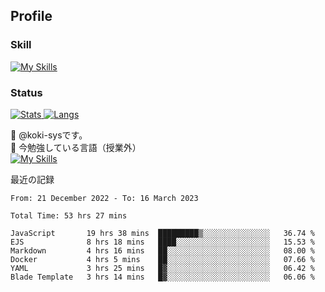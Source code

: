 ## Profile
### Skill
[![My Skills](https://skillicons.dev/icons?i=html,css,javascript,php,java,nodejs,react,bootstrap,docker,laravel,git,github,githubactions,materialui&theme=dark)](https://skillicons.dev)<br>
### Status
[![Stats](https://github-readme-stats.vercel.app/api?username=koki-sys&count_private=true&show_icons=true)
![Langs](https://github-readme-stats.vercel.app/api/top-langs/?username=koki-sys&layout=compact)](https://github.com/koki-sys)

👋 @koki-sysです。<br/>
🌱 今勉強している言語（授業外）<br/>
[![My Skills](https://skillicons.dev/icons?i=typescript,react,golang&theme=dark)](https://skillicons.dev)


<!---
koki-sys/koki-sys is a ✨ special ✨ repository because its `README.md` (this file) appears on your GitHub profile.
You can click the Preview link to take a look at your changes.
--->

最近の記録
<!--START_SECTION:waka-->

```text
From: 21 December 2022 - To: 16 March 2023

Total Time: 53 hrs 27 mins

JavaScript       19 hrs 38 mins  █████████▒░░░░░░░░░░░░░░░   36.74 %
EJS              8 hrs 18 mins   ████░░░░░░░░░░░░░░░░░░░░░   15.53 %
Markdown         4 hrs 16 mins   ██░░░░░░░░░░░░░░░░░░░░░░░   08.00 %
Docker           4 hrs 5 mins    ██░░░░░░░░░░░░░░░░░░░░░░░   07.66 %
YAML             3 hrs 25 mins   █▓░░░░░░░░░░░░░░░░░░░░░░░   06.42 %
Blade Template   3 hrs 14 mins   █▓░░░░░░░░░░░░░░░░░░░░░░░   06.06 %
```

<!--END_SECTION:waka-->
